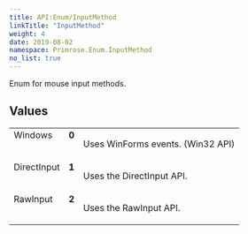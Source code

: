 ```yaml
---
title: API:Enum/InputMethod
linkTitle: "InputMethod"
weight: 4
date: 2019-08-02
namespace: Primrose.Enum.InputMethod
no_list: true
---
```

<p class="summary">

Enum for mouse input methods.

</p>
 
## Values
 
<table class="studiohide">
<tbody>
<tr class="enum-row">
<td style="vertical-align:top;white-space:normal;">
<span class="name"">Windows</span></td>
<td style="vertical-align:top;white-space:normal;">
<b class="value"">0</b></td>
<td style="vertical-align:top;white-space:normal;">
<p>
Uses WinForms events. (Win32 API)
</p></td>
</tr>
<tr class="enum-row">
<td style="vertical-align:top;white-space:normal;">
<span class="name"">DirectInput</span></td>
<td style="vertical-align:top;white-space:normal;">
<b class="value"">1</b></td>
<td style="vertical-align:top;white-space:normal;">
<p>
Uses the DirectInput API.
</p></td>
</tr>
<tr class="enum-row">
<td style="vertical-align:top;white-space:normal;">
<span class="name"">RawInput</span></td>
<td style="vertical-align:top;white-space:normal;">
<b class="value"">2</b></td>
<td style="vertical-align:top;white-space:normal;">
<p>
Uses the RawInput API.
</p></td>
</tr>
</tbody>
</table>
